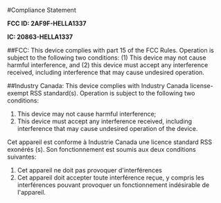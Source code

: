 #Compliance Statement

**FCC ID: 2AF9F-HELLA1337**

**IC: 20863-HELLA1337**

##FCC:
This device complies with part 15 of the FCC Rules. Operation is subject to the following two conditions: (1) This device may not cause harmful interference, and (2) this device must accept any interference received, including interference that may cause undesired operation.

##Industry Canada:
This device complies with Industry Canada license-exempt RSS standard(s). Operation is subject to the following two conditions:

1. This device may not cause harmful interference;
2. This device must accept any interference received, including interference that may cause undesired operation of the device.

Cet appareil est conforme à Industrie Canada une licence standard RSS exonérés (s). Son fonctionnement est soumis aux deux conditions suivantes:
1. Cet appareil ne doit pas provoquer d'interférences
2. Cet appareil doit accepter toute interférence reçue, y compris les interférences pouvant provoquer un fonctionnement indésirable de l'appareil.